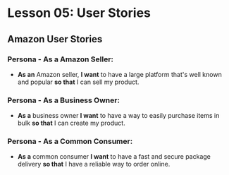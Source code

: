 # Lesson 05: User Stories

## Amazon User Stories

### Persona - As a Amazon Seller:

- **As an** Amazon seller, **I want** to have a large platform that's well known and popular **so that** I can sell my product.

### Persona - As a Business Owner:

- **As a** business owner **I want** to have a way to easily purchase items in bulk **so that** I can create my product. 

### Persona - As a Common Consumer:

- **As a** common consumer **I want** to have a fast and secure package delivery **so that** I have a reliable way to order online.